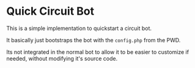 # Quick Circuit Bot

This is a simple implementation to quickstart a circuit bot.

It basically just bootstraps the bot with the `config.php` from the PWD.

Its not integrated in the normal bot to allow it to be easier to customize if needed, without modifying it's source code.
